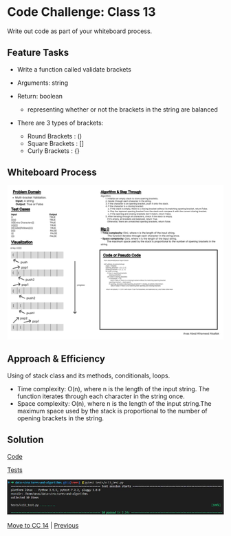 # Code Challenge: Class 13

Write out code as part of your whiteboard process.

## Feature Tasks

- Write a function called validate brackets
- Arguments: string
- Return: boolean
  - representing whether or not the brackets in the string are balanced
- There are 3 types of brackets:

  - Round Brackets : ()
  - Square Brackets : []
  - Curly Brackets : {}

## Whiteboard Process

![Whiteboard 15](../assets/Wireframe-15.jpg "whiteboard")

## Approach & Efficiency

Using of stack class and its methods, conditionals, loops.

- Time complexity: O(n), where n is the length of the input string. The function iterates through each character in the string once.
- Space complexity: O(n), where n is the length of the input string.The maximum space used by the stack is proportional to the number of opening brackets in the string.

## Solution

[Code](../stackQueueBrackets.py)

[Tests](../tests/cc13_test.py)

![Run](../assets/run13.JPG "run")

[Move to CC 14](..//README.md) | [Previous](../stack-queue-animal-shelter/README.md)
